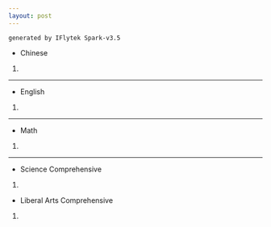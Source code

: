 ```yaml
---
layout: post
---
```

`generated by IFlytek Spark-v3.5`
- Chinese
1. 
---
- English
1. 
---
- Math
1. 
---
- Science Comprehensive 
1. 
- Liberal Arts Comprehensive 
1.

